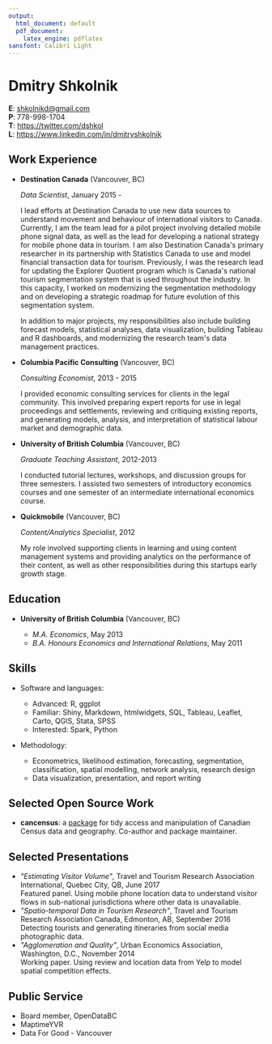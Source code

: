 ```yaml
---
output:
  html_document: default
  pdf_document:
    latex_engine: pdflatex
sansfont: Calibri Light
---
```

Dmitry Shkolnik
===============


**E**: shkolnikd@gmail.com  
**P**: 778-998-1704  
**T**: https://twitter.com/dshkol  
**L**: https://www.linkedin.com/in/dmitryshkolnik

Work Experience
---------------

*   **Destination Canada** (Vancouver, BC)

    *Data Scientist*, January 2015 - 

    I lead efforts at Destination Canada to use new data sources to understand movement and behaviour of international visitors to Canada.
    Currently, I am the team lead for a pilot project involving detailed mobile phone signal data, as well as the lead for developing a national strategy for mobile phone data in tourism. 
    I am also Destination Canada's primary researcher in its partnership with Statistics Canada to use and model financial transaction data for tourism. 
    Previously, I was the research lead for updating the Explorer Quotient program which is Canada's national tourism segmentation system that is used throughout the industry.
    In this capacity, I worked on modernizing the segmentation methodology and on developing a strategic roadmap for future evolution of this segmentation system. 
    
    In addition to major projects, my responsibilities also include building forecast models, statistical analyses, data visualization, building Tableau and R dashboards, and modernizing the research team's data management practices. 
    

*   **Columbia Pacific Consulting** (Vancouver, BC)

    *Consulting Economist*, 2013 - 2015

    I provided economic consulting services for clients in the legal community. 
    This involved preparing expert reports for use in legal proceedings and settlements,
    reviewing and critiquing existing reports, and generating models, analysis, and interpretation of statistical labour market and demographic data. 

*   **University of British Columbia** (Vancouver, BC)

    *Graduate Teaching Assistant*, 2012-2013

    I conducted tutorial lectures, workshops, and discussion groups for three semesters. I assisted two semesters of introductory economics courses
    and one semester of an intermediate international economics course. 

*   **Quickmobile** (Vancouver, BC)

    *Content/Analytics Specialist*, 2012

    My role involved supporting clients in learning and using content management systems and providing
    analytics on the performance of their content, as well as other responsibilities during this startups early growth stage. 


Education
---------

*   **University of British Columbia** (Vancouver, BC)

    -   *M.A. Economics*, May 2013
    -   *B.A. Honours Economics and International Relations*, May 2011


Skills
------

* Software and languages:
    -   Advanced: R, ggplot
    -   Familiar: Shiny, Markdown, htmlwidgets, SQL, Tableau, Leaflet, Carto, QGIS, Stata, SPSS
    -   Interested: Spark, Python  

* Methodology:
    -   Econometrics, likelihood estimation, forecasting, segmentation, classification, spatial modelling, network analysis, research design
    -   Data visualization, presentation, and report writing
    
Selected Open Source Work
-------------------------

* **cancensus**: a [package](https://github.com/mountainMath/cancensus) for tidy access and manipulation of Canadian Census data and geography. Co-author and package maintainer. 

Selected Presentations
----------------------

* *"Estimating Visitor Volume"*, Travel and Tourism Research Association International, Quebec City, QB, June 2017  
     Featured panel. Using mobile phone location data to understand visitor flows in sub-national jurisdictions where other data is unavailable.  
* *"Spatio-temporal Data in Tourism Research"*, Travel and Tourism Research Association Canada, Edmonton, AB, September 2016  
     Detecting tourists and generating itineraries from social media photographic data.  
* *"Agglomeration and Quality"*, Urban Economics Association,  Washington, D.C., November 2014  
     Working paper. Using review and location data from Yelp to model spatial competition effects.  

Public Service
--------------

* Board member, OpenDataBC  
* MaptimeYVR  
* Data For Good - Vancouver  
